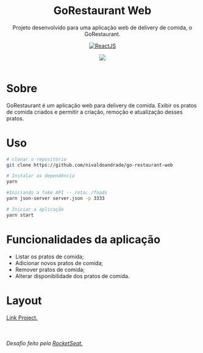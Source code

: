 <header>
  <h1 align="center">
    GoRestaurant Web
  </h1>
  <p align="center">Projeto desenvolvido para uma aplicação web de delivery de comida, o GoRestaurant.</p>
  <p align="center">
    <a href="https://reactjs.org/" rel="nofollow">
        <img src="https://camo.githubusercontent.com/2fa18e428de4a1b7917b25f79b23633301dc152b/68747470733a2f2f696d672e736869656c64732e696f2f7374617469632f76313f6c6162656c3d5265616374266d6573736167653d4a5326636f6c6f723d626c75653f7374796c653d706c6173746963266c6f676f3d5265616374" alt="ReactJS" data-canonical-src="https://img.shields.io/static/v1?label=React&amp;message=JS&amp;color=blue?style=plastic&amp;logo=React" style="max-width:100%;">
    </a>
  </p>
  <p align="center">
    <img src="https://github.com/nivaldoandrade/go-restaurant-web/blob/master/assetsReadme/Capa.png" />
  </p>
  </header>

 <main>
  <h1>Sobre</h1>
  <p>GoRestaurant é um aplicação web para delivery de comida. Exibir os pratos de comida criados e permitir a criação, remoção e atualização desses pratos.</p>

  <h1>Uso</h1>

  ``` bash
  # clonar o repositório
  git clone https://github.com/nivaldoandrade/go-restaurant-web

  # Instalar as dependência
  yarn

  #Iniciando a fake API -- rota: /foods
  yarn json-server server.json -p 3333

  # Iniciar a aplicação
  yarn start

  ```

  <h1>Funcionalidades da aplicação</h1>

  <ul>
    <li>Listar os pratos de comida;</li>
    <li>Adicionar novos pratos de comida;</li>
    <li>Remover pratos de comida;</li>
    <li>Alterar disponibilidade dos pratos de comida.</li>
  </ul>

  <h1>Layout</h1>
    <p>
      <a href="https://www.figma.com/file/1lK6AVCPybtWeBLCH8B08N/GoRestaurant">Link Project.</a>
    </p>

  <p style="margin-top: 50px">
    <h6>Desafio feito pela <a href="https://rocketseat.com.br/" target="_blank">RocketSeat.</a></h6>
  </p>
 </main>


